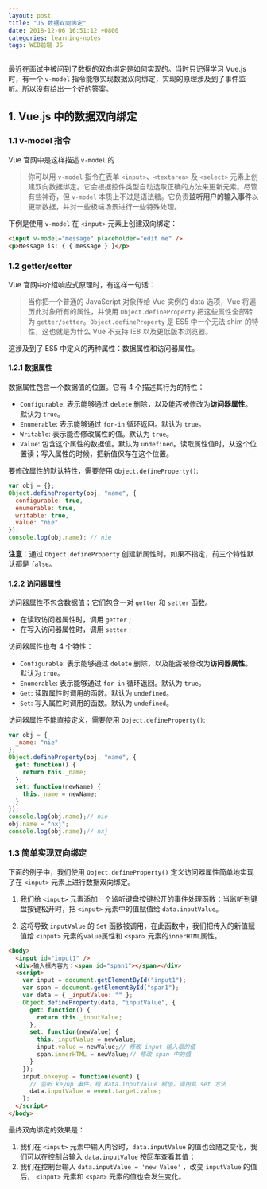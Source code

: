 ```yaml
---
layout: post
title: "JS 数据双向绑定"
date: 2018-12-06 16:51:12 +0800
categories: learning-notes
tags: WEB前端 JS
---
```



最近在面试中被问到了数据的双向绑定是如何实现的。当时只记得学习 Vue.js 时，有一个 `v-model` 指令能够实现数据双向绑定，实现的原理涉及到了事件监听。所以没有给出一个好的答案。

## 1. Vue.js 中的数据双向绑定

### 1.1 v-model 指令

Vue 官网中是这样描述 `v-model` 的：

> 你可以用 `v-model` 指令在表单 `<input>`、`<textarea>` 及 `<select>` 元素上创建双向数据绑定。它会根据控件类型自动选取正确的方法来更新元素。尽管有些神奇，但 `v-model` 本质上不过是语法糖。它负责**监听用户的输入事件**以更新数据，并对一些极端场景进行一些特殊处理。

下例是使用 `v-model` 在 `<input>` 元素上创建双向绑定：

```html
<input v-model="message" placeholder="edit me" />
<p>Message is: { { message } }</p>
```

### 1.2 getter/setter

Vue 官网中介绍响应式原理时，有这样一句话：

> 当你把一个普通的 JavaScript 对象传给 Vue 实例的 data 选项，Vue 将遍历此对象所有的属性，并使用 `Object.defineProperty` 把这些属性全部转为 `getter/setter`。`Object.defineProperty` 是 ES5 中一个无法 shim 的特性，这也就是为什么 Vue 不支持 IE8 以及更低版本浏览器。

这涉及到了 ES5 中定义的两种属性：数据属性和访问器属性。




#### 1.2.1 数据属性

数据属性包含一个数据值的位置。它有 4 个描述其行为的特性：

- `Configurable`: 表示能够通过 `delete` 删除，以及能否被修改为**访问器属性**。默认为 `true`。
- `Enumerable`: 表示能够通过 `for-in` 循环返回。默认为 `true`。
- `Writable`: 表示能否修改属性的值。默认为 `true`。
- `Value`: 包含这个属性的数据值。默认为 `undefined`。读取属性值时，从这个位置读；写入属性的时候，把新值保存在这个位置。

要修改属性的默认特性，需要使用 `Object.defineProperty()`:

```js
var obj = {};
Object.defineProperty(obj, "name", {
  configurable: true,
  enumerable: true,
  writable: true,
  value: "nie"
});
console.log(obj.name); // nie
```
**注意**：通过 `Object.defineProperty` 创建新属性时，如果不指定，前三个特性默认都是 `false`。

#### 1.2.2 访问器属性

访问器属性不包含数据值；它们包含一对 `getter` 和 `setter` 函数。
- 在读取访问器属性时，调用 `getter` ;
- 在写入访问器属性时，调用 `setter` ;

访问器属性也有 4 个特性：

- `Configurable`: 表示能够通过 `delete` 删除，以及能否被修改为**访问器属性**。默认为 `true`。
- `Enumerable`: 表示能够通过 `for-in` 循环返回。默认为 `true`。
- `Get`: 读取属性时调用的函数。默认为 `undefined`。
- `Set`: 写入属性时调用的函数。默认为 `undefined`。

访问器属性不能直接定义，需要使用 `Object.defineProperty()`:
```js
var obj = {
  _name: "nie"
};
Object.defineProperty(obj, "name", {
  get: function() {
    return this._name;
  },
  set: function(newName) {
    this._name = newName;
  }
});
console.log(obj.name);// nie
obj.name = "nxj";
console.log(obj.name);// nxj
```

### 1.3 简单实现双向绑定

下面的例子中，我们使用 `Object.defineProperty()` 定义访问器属性简单地实现了在 `<input>` 元素上进行数据双向绑定。<br>

1. 我们给 `<input>` 元素添加一个监听键盘按键松开的事件处理函数：当监听到键盘按键松开时，把 `<input>` 元素中的值赋值给 `data.inputValue`。<br>

2. 这将导致 `inputValue` 的 `Set` 函数被调用，在此函数中，我们把传入的新值赋值给 `<input>` 元素的`value`属性和 `<span>` 元素的`innerHTML`属性。

```html
<body>
  <input id="input1" /> 
  <div>输入框内容为：<span id="span1"></span></div>
  <script>
    var input = document.getElementById("input1");
    var span = document.getElementById("span1");
    var data = { _inputValue: "" };
    Object.defineProperty(data, "inputValue", {
      get: function() {
        return this._inputValue;
      },
      set: function(newValue) {
        this._inputValue = newValue;
        input.value = newValue;// 修改 input 输入框的值
        span.innerHTML = newValue;// 修改 span 中的值
      }
    });
    input.onkeyup = function(event) {
      // 监听 keyup 事件，给 data.inputValue 赋值，调用其 set 方法
      data.inputValue = event.target.value;
    };
  </script>
</body>
```
最终双向绑定的效果是：
1. 我们在 `<input>` 元素中输入内容时，`data.inputValue` 的值也会随之变化，我们可以在控制台输入 `data.inputValue` 按回车查看其值；
2. 我们在控制台输入 `data.inputValue = 'new Value'` ，改变 `inputValue` 的值后， `<input>` 元素和 `<span>` 元素的值也会发生变化。